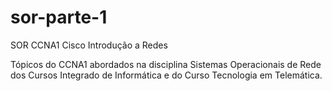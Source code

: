 # sor-parte-1
SOR CCNA1 Cisco Introdução a Redes

>
Tópicos do CCNA1 abordados na disciplina Sistemas Operacionais de Rede dos Cursos Integrado de Informática e do Curso Tecnologia em Telemática. 
>
